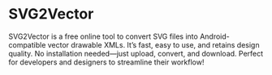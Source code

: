 # SVG2Vector
SVG2Vector is a free online tool to convert SVG files into Android-compatible vector drawable XMLs. It’s fast, easy to use, and retains design quality. No installation needed—just upload, convert, and download. Perfect for developers and designers to streamline their workflow!
